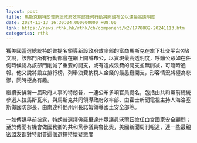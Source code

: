 ```yaml
---
layout: post
title: 馬斯克稱特朗普新設政府效率部任何行動將開誠布公以達最高透明度
date: 2024-11-13 16:30:04.000000000 +08:00
link: https://news.rthk.hk/rthk/ch/component/k2/1778882-20241113.htm
categories: rthk
---
```


獲美國當選總統特朗普提名領導新設政府效率部的富商馬斯克在旗下社交平台X貼文說，該部門所有行動都會在網上開誠布公，以實現最高透明度，呼籲公眾如在任何時候認為該部門削減了重要的開支，或有造成浪費的開支並無削减，可隨時通報。他又說將設立排行榜，列舉浪費納稅人金錢的最愚蠢開支，形容情況將極為悲慘，同時極為有趣。

繼續安排新一屆政府人事的特朗普，一連公布多項官員提名，包括由共和黨前總統參選人拉馬斯瓦米，與馬斯克共同領導政府效率部、由霍士新聞電視主持人海洛塞斯做國防部長、由南達科他州州長諾姆領導國土安全部等。

一如傳媒早前披露，特朗普選擇佛羅里達州眾議員沃爾茲擔任白宮國家安全顧問；至於傳聞有機會做國務卿的共和黨參議員魯比奧，美國新聞周刊報道，連一些最親密盟友都對特朗普這個選擇持懷疑態度
